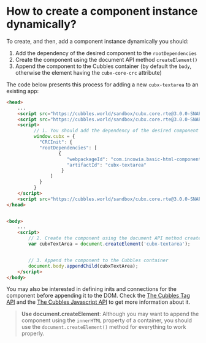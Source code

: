 # How to create a component instance dynamically?

To create, and then, add a component instance dynamically you should:

1. Add the dependency of the desired component to the `rootDependencies`
2. Create the component using the document API method `createElement()`
3. Append the component to the Cubbles container (by default the  `body`,  otherwise the element having the  `cubx-core-crc`  attribute)

The code below presents this process for adding a new  `cubx-textarea`  to an existing app:

```html
<head>
    ...
    <script src="https://cubbles.world/sandbox/cubx.core.rte@3.0.0-SNAPSHOT/webcomponents/custom-elements-es5-adapter.js"></script>
    <script src="https://cubbles.world/sandbox/cubx.core.rte@3.0.0-SNAPSHOT/webcomponents/webcomponents-lite.js"></script>
    <script>
          // 1. You should add the dependency of the desired component to the rootDependencies
          window.cubx = {
            "CRCInit": {
            "rootDependencies": [
                   {
                      "webpackageId": "com.incowia.basic-html-components@2.0.0",
                      "artifactId": "cubx-textarea"
                    }
                ]
            }
          }
    </script>
    <script src="https://cubbles.world/sandbox/cubx.core.rte@3.0.0-SNAPSHOT/crc-loader/js/main.js" data-crcinit-loadcif="true"></script>
</head>


<body>
    ...
    <script>
        // 2. Create the component using the document API method createElement()
        var cubxTextArea = document.createElement('cubx-textarea');


        // 3. Append the component to the Cubbles container
        document.body.appendChild(cubxTextArea);
    </script>
</body>
```

You may also be interested in defining inits and connections for the component before appending it to the DOM. Check the [The Cubbles Tag API](../cubbles-tag-api/README.md) and the [The Cubbles Javascript API](../cubbles-js-api/README.md) to get more information about it.

> **Use document.createElement**: Although you may want to append the component using the  `innerHTML` property of a container, you should use the  `document.createElement()`  method for everything to work properly.
